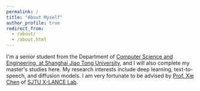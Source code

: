 ```yaml
---
permalink: /
title: "About Myself"
author_profile: true
redirect_from: 
  - /about/
  - /about.html
---
```


I'm a senior student from the Department of [Computer Science and Engineering, at Shanghai Jiao Tong University](https://www.cs.sjtu.edu.cn/), and I will also complete my master's studies here. 
My research interests include deep learning, text-to-speech, and diffusion models.
I am very fortunate to be advised by [Prof. Xie Chen](https://chenxie95.github.io/) of [SJTU X-LANCE Lab](https://x-lance.sjtu.edu.cn/).
